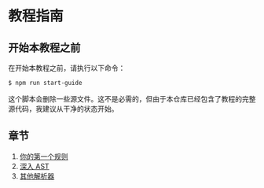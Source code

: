 # 教程指南

## 开始本教程之前

在开始本教程之前，请执行以下命令：

```sh
$ npm run start-guide
```

这个脚本会删除一些源文件。这不是必需的，但由于本仓库已经包含了教程的完整源代码，我建议从干净的状态开始。

## 章节

1. [你的第一个规则](./你的第一个规则/README.md)
1. [深入 AST](./深入AST/README.md)
1. [其他解析器](./其他解析器/README.md)
